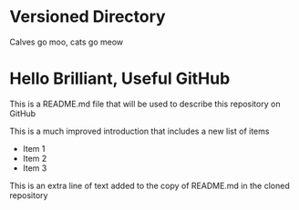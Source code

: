 
# Versioned Directory

Calves go moo, cats go meow

# Hello Brilliant, Useful GitHub

This is a README.md file that will be used to describe this
repository on GitHub

This is a much improved introduction that includes a 
new list of items

* Item 1
* Item 2
* Item 3

This is an extra line of text added to the copy 
of README.md in the cloned repository
